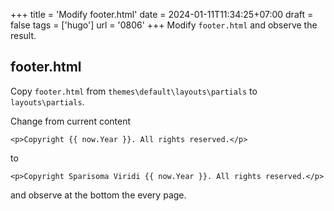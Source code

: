 +++
title = 'Modify footer.html'
date = 2024-01-11T11:34:25+07:00
draft = false
tags = ['hugo']
url = '0806'
+++
Modify `footer.html` and observe the result.
<!--more-->


## footer.html
Copy `footer.html` from `themes\default\layouts\partials` to `layouts\partials`.

Change from current content

```
<p>Copyright {{ now.Year }}. All rights reserved.</p>
```

to

```
<p>Copyright Sparisoma Viridi {{ now.Year }}. All rights reserved.</p>
```

and observe at the bottom the every page.

